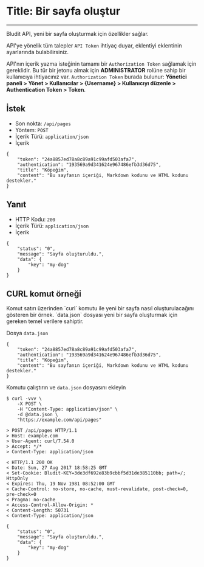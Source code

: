 # Title: Bir sayfa oluştur
<!-- Position: 4 -->
---
Bludit API, yeni bir sayfa oluşturmak için özellikler sağlar.

API'ye yönelik tüm talepler `API Token` ihtiyaç duyar, eklentiyi eklentinin ayarlarında bulabilirsiniz.

API'nın içerik yazma isteğinin tamamı bir `Authorization Token` sağlamak için gereklidir. Bu tür bir jetonu almak için **ADMINISTRATOR** rolüne sahip bir kullanıcıya ihtiyacınız var. `Authorization Token` burada bulunur: **Yönetici paneli > Yönet > Kullanıcılar > {Username} > Kullanıcıyı düzenle > Authentication Token > Token**.

<h2 id="request">İstek</h2>

- Son nokta: `/api/pages`
- Yöntem: `POST`
- İçerik Türü: `application/json`
- İçerik

```
{
	"token": "24a8857ed78a8c89a91c99afd503afa7",
	"authentication": "193569a9d341624e967486efb3d36d75",
	"title": "Köpeğim",
	"content": "Bu sayfanın içeriği, Markdown kodunu ve HTML kodunu destekler."
}
```

<h2 id="response">Yanıt</h2>

- HTTP Kodu: `200`
- İçerik Türü: `application/json`
- İçerik

```
{
	"status": "0",
	"message": "Sayfa oluşturuldu.",
	"data": {
		"key": "my-dog"
	}
}
```

<h2 id="curl-example">CURL komut örneği</h2>
Komut satırı üzerinden `curl` komutu ile yeni bir sayfa nasıl oluşturulacağını gösteren bir örnek. `data.json` dosyası yeni bir sayfa oluşturmak için gereken temel verilere sahiptir.

Dosya `data.json`

```
{
	"token": "24a8857ed78a8c89a91c99afd503afa7",
	"authentication": "193569a9d341624e967486efb3d36d75",
	"title": "Köpeğim",
	"content": "Bu sayfanın içeriği, Markdown kodunu ve HTML kodunu destekler."
}
```

Komutu çalıştırın ve `data.json` dosyasını ekleyin

```
$ curl -vvv \
	-X POST \
	-H "Content-Type: application/json" \
	-d @data.json \
	"https://example.com/api/pages"

> POST /api/pages HTTP/1.1
> Host: example.com
> User-Agent: curl/7.54.0
> Accept: */*
> Content-Type: application/json

< HTTP/1.1 200 OK
< Date: Sun, 27 Aug 2017 18:58:25 GMT
< Set-Cookie: Bludit-KEY=3de3df692e83b9cbbf5d31de385110bb; path=/; HttpOnly
< Expires: Thu, 19 Nov 1981 08:52:00 GMT
< Cache-Control: no-store, no-cache, must-revalidate, post-check=0, pre-check=0
< Pragma: no-cache
< Access-Control-Allow-Origin: *
< Content-Length: 50731
< Content-Type: application/json

{
	"status": "0",
	"message": "Sayfa oluşturuldu.",
	"data": {
		"key": "my-dog"
	}
}
```
